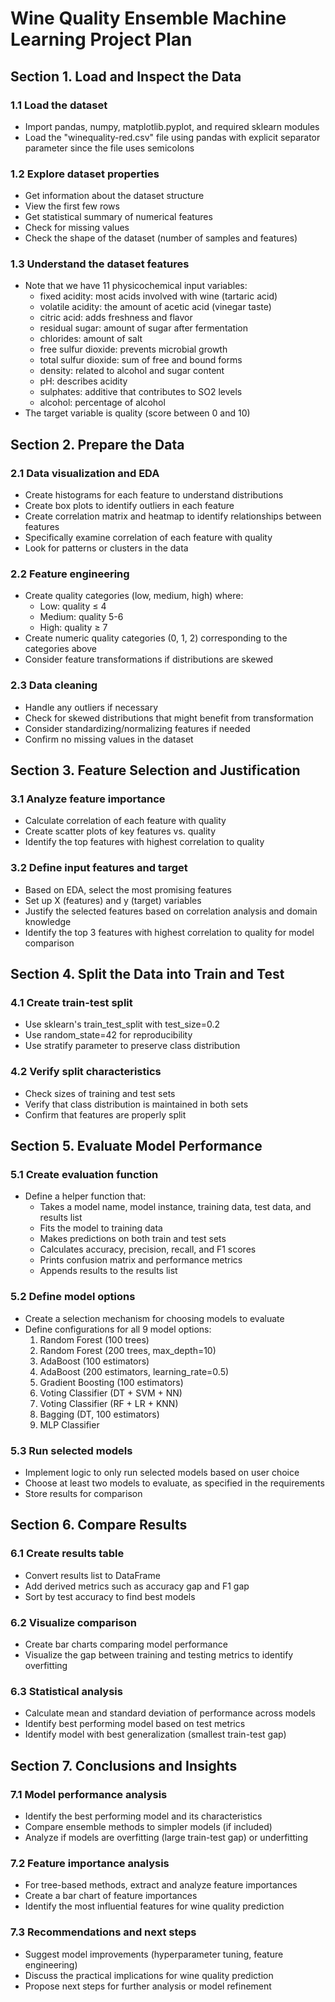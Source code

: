 # Wine Quality Ensemble Machine Learning Project Plan

## Section 1. Load and Inspect the Data

### 1.1 Load the dataset
- Import pandas, numpy, matplotlib.pyplot, and required sklearn modules
- Load the "winequality-red.csv" file using pandas with explicit separator parameter since the file uses semicolons


### 1.2 Explore dataset properties
- Get information about the dataset structure
- View the first few rows 
- Get statistical summary of numerical features
- Check for missing values
- Check the shape of the dataset (number of samples and features)

### 1.3 Understand the dataset features
- Note that we have 11 physicochemical input variables:
  - fixed acidity: most acids involved with wine (tartaric acid)
  - volatile acidity: the amount of acetic acid (vinegar taste)
  - citric acid: adds freshness and flavor
  - residual sugar: amount of sugar after fermentation
  - chlorides: amount of salt
  - free sulfur dioxide: prevents microbial growth
  - total sulfur dioxide: sum of free and bound forms
  - density: related to alcohol and sugar content
  - pH: describes acidity
  - sulphates: additive that contributes to SO2 levels
  - alcohol: percentage of alcohol
- The target variable is quality (score between 0 and 10)

## Section 2. Prepare the Data

### 2.1 Data visualization and EDA
- Create histograms for each feature to understand distributions
- Create box plots to identify outliers in each feature
- Create correlation matrix and heatmap to identify relationships between features
- Specifically examine correlation of each feature with quality
- Look for patterns or clusters in the data

### 2.2 Feature engineering
- Create quality categories (low, medium, high) where:
  - Low: quality ≤ 4
  - Medium: quality 5-6
  - High: quality ≥ 7
- Create numeric quality categories (0, 1, 2) corresponding to the categories above
- Consider feature transformations if distributions are skewed

### 2.3 Data cleaning
- Handle any outliers if necessary
- Check for skewed distributions that might benefit from transformation
- Consider standardizing/normalizing features if needed
- Confirm no missing values in the dataset

## Section 3. Feature Selection and Justification

### 3.1 Analyze feature importance
- Calculate correlation of each feature with quality
- Create scatter plots of key features vs. quality
- Identify the top features with highest correlation to quality


### 3.2 Define input features and target
- Based on EDA, select the most promising features 
- Set up X (features) and y (target) variables
- Justify the selected features based on correlation analysis and domain knowledge
- Identify the top 3 features with highest correlation to quality for model comparison

## Section 4. Split the Data into Train and Test

### 4.1 Create train-test split
- Use sklearn's train_test_split with test_size=0.2
- Use random_state=42 for reproducibility
- Use stratify parameter to preserve class distribution

### 4.2 Verify split characteristics
- Check sizes of training and test sets
- Verify that class distribution is maintained in both sets
- Confirm that features are properly split

## Section 5. Evaluate Model Performance

### 5.1 Create evaluation function
- Define a helper function that:
  - Takes a model name, model instance, training data, test data, and results list
  - Fits the model to training data
  - Makes predictions on both train and test sets
  - Calculates accuracy, precision, recall, and F1 scores
  - Prints confusion matrix and performance metrics
  - Appends results to the results list

### 5.2 Define model options
- Create a selection mechanism for choosing models to evaluate
- Define configurations for all 9 model options:
  1. Random Forest (100 trees)
  2. Random Forest (200 trees, max_depth=10)
  3. AdaBoost (100 estimators)
  4. AdaBoost (200 estimators, learning_rate=0.5)
  5. Gradient Boosting (100 estimators)
  6. Voting Classifier (DT + SVM + NN)
  7. Voting Classifier (RF + LR + KNN)
  8. Bagging (DT, 100 estimators)
  9. MLP Classifier

### 5.3 Run selected models
- Implement logic to only run selected models based on user choice
- Choose at least two models to evaluate, as specified in the requirements
- Store results for comparison

## Section 6. Compare Results

### 6.1 Create results table
- Convert results list to DataFrame
- Add derived metrics such as accuracy gap and F1 gap
- Sort by test accuracy to find best models

### 6.2 Visualize comparison
- Create bar charts comparing model performance
- Visualize the gap between training and testing metrics to identify overfitting

### 6.3 Statistical analysis
- Calculate mean and standard deviation of performance across models
- Identify best performing model based on test metrics
- Identify model with best generalization (smallest train-test gap)

## Section 7. Conclusions and Insights

### 7.1 Model performance analysis
- Identify the best performing model and its characteristics
- Compare ensemble methods to simpler models (if included)
- Analyze if models are overfitting (large train-test gap) or underfitting

### 7.2 Feature importance analysis
- For tree-based methods, extract and analyze feature importances
- Create a bar chart of feature importances
- Identify the most influential features for wine quality prediction

### 7.3 Recommendations and next steps
- Suggest model improvements (hyperparameter tuning, feature engineering)
- Discuss the practical implications for wine quality prediction
- Propose next steps for further analysis or model refinement